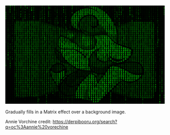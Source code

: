 ![Example result](example.png)

Gradually fills in a Matrix effect over a background image.

Annie Vorchine credit: https://derpibooru.org/search?q=oc%3Aannie%20vorechine